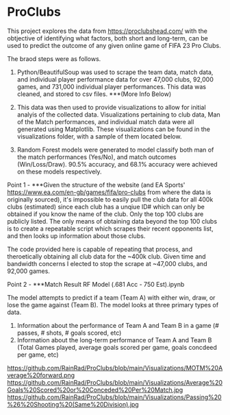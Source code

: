 # ProClubs

This project explores the data from https://proclubshead.com/ with the obtjective of identifying what factors, both short and long-term, can be used to predict the outcome of any given online game of FIFA 23 Pro Clubs. 

The braod steps were as follows. 

1. Python/BeautifulSoup was used to scrape the team data, match data, and individual player performance data for over 47,000 clubs, 92,000 games, and 731,000 individual player performances. This data was cleaned, and stored to csv files.  ***(More Info Below) 

2. This data was then used to provide visualizations to allow for initial analyis of the collected data. Visualizations pertaining to club data, Man of the Match performances, and individual match data were all generated using Matplotlib. These visualizations can be found in the visualizations folder, with a sample of them located below. 

3. Random Forest models were generated to model classify both man of the match performances (Yes/No), and match outcomes (Win/Loss/Draw). 90.5% accuracy, and 68.1% accuracy were achieved on these models respectively. 



Point 1 - 
***Given the structure of the website (and EA Sports' https://www.ea.com/en-gb/games/fifa/pro-clubs from where the data is originally sourced), it's impossible to easily pull the club data for all 400k clubs (estimated) since each club has a unqiue ID# which can only be obtained if you know the name of the club. Only the top 100 clubs are publicly listed. The only means of obtaining data beyond the top 100 clubs is to create a repeatable script which scrapes their recent opponents list, and then looks up information about those clubs. 

The code provided here is capable of repeating that process, and theroetically obtaining all club data for the ~400k club. Given time and bandwidth concerns I elected to stop the scrape at ~47,000 clubs, and 92,000 games. 

Point 2 - 
***Match Result RF Model (.681 Acc - 750 Est).ipynb

The model attempts to predict if a team (Team A) with either win, draw, or lose the game against (Team B). The model looks at three primary types of data. 

1. Information about the performance of Team A and Team B in a game (# passes, # shots, # goals scored, etc)
2. Information about the long-term performance of Team A and Team B (Total Games played, average goals scored per game, goals concdeed per game, etc)

https://github.com/RainRad/ProClubs/blob/main/Visualizations/MOTM%20Average%20forward.png
https://github.com/RainRad/ProClubs/blob/main/Visualizations/Average%20Goals%20Scored%20or%20Conceded%20Per%20Match.jpg
https://github.com/RainRad/ProClubs/blob/main/Visualizations/Passing%20%26%20Shooting%20(Same%20Division).jpg
